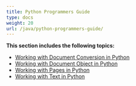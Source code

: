 ```yaml
---
title: Python Programmers Guide
type: docs
weight: 20
url: /java/python-programmers-guide/
---
```


**This section includes the following topics:**

- [Working with Document Conversion in Python](/pdf/java/working-with-document-conversion-in-python-html/)
- [Working with Document Object in Python](/pdf/java/working-with-document-object-in-python-html/)
- [Working with Pages in Python](/pdf/java/working-with-pages-in-python-html/)
- [Working with Text in Python](/pdf/java/working-with-text-in-python-html/)
